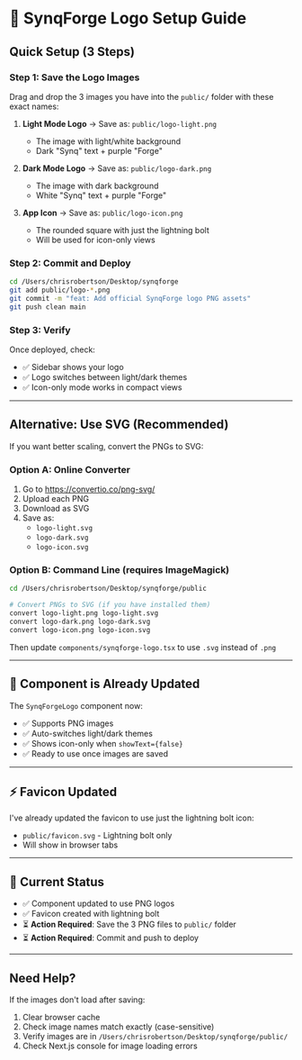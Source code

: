 # 🎨 SynqForge Logo Setup Guide

## Quick Setup (3 Steps)

### Step 1: Save the Logo Images

Drag and drop the 3 images you have into the `public/` folder with these exact names:

1. **Light Mode Logo** → Save as: `public/logo-light.png`
   - The image with light/white background
   - Dark "Synq" text + purple "Forge"
   
2. **Dark Mode Logo** → Save as: `public/logo-dark.png`
   - The image with dark background
   - White "Synq" text + purple "Forge"
   
3. **App Icon** → Save as: `public/logo-icon.png`
   - The rounded square with just the lightning bolt
   - Will be used for icon-only views

### Step 2: Commit and Deploy

```bash
cd /Users/chrisrobertson/Desktop/synqforge
git add public/logo-*.png
git commit -m "feat: Add official SynqForge logo PNG assets"
git push clean main
```

### Step 3: Verify

Once deployed, check:
- ✅ Sidebar shows your logo
- ✅ Logo switches between light/dark themes
- ✅ Icon-only mode works in compact views

---

## Alternative: Use SVG (Recommended)

If you want better scaling, convert the PNGs to SVG:

### Option A: Online Converter
1. Go to https://convertio.co/png-svg/
2. Upload each PNG
3. Download as SVG
4. Save as:
   - `logo-light.svg`
   - `logo-dark.svg`
   - `logo-icon.svg`

### Option B: Command Line (requires ImageMagick)
```bash
cd /Users/chrisrobertson/Desktop/synqforge/public

# Convert PNGs to SVG (if you have installed them)
convert logo-light.png logo-light.svg
convert logo-dark.png logo-dark.svg
convert logo-icon.png logo-icon.svg
```

Then update `components/synqforge-logo.tsx` to use `.svg` instead of `.png`

---

## 🔧 Component is Already Updated

The `SynqForgeLogo` component now:
- ✅ Supports PNG images
- ✅ Auto-switches light/dark themes
- ✅ Shows icon-only when `showText={false}`
- ✅ Ready to use once images are saved

---

## ⚡ Favicon Updated

I've already updated the favicon to use just the lightning bolt icon:
- `public/favicon.svg` - Lightning bolt only
- Will show in browser tabs

---

## 📍 Current Status

- ✅ Component updated to use PNG logos
- ✅ Favicon created with lightning bolt
- ⏳ **Action Required**: Save the 3 PNG files to `public/` folder
- ⏳ **Action Required**: Commit and push to deploy

---

## Need Help?

If the images don't load after saving:
1. Clear browser cache
2. Check image names match exactly (case-sensitive)
3. Verify images are in `/Users/chrisrobertson/Desktop/synqforge/public/`
4. Check Next.js console for image loading errors



